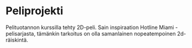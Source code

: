 # Peliprojekti
Pelituotannon kurssilla tehty 2D-peli. Sain inspiraation Hotline Miami -pelisarjasta, tämänkin tarkoitus on olla samanlainen nopeatempoinen 2d-räiskintä. 
